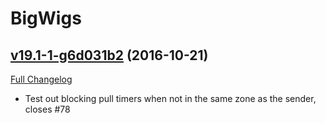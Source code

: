 # BigWigs

## [v19.1-1-g6d031b2](https://github.com/BigWigsMods/BigWigs/tree/6d031b24e4aa6622d29f1cbb2c23949a91e66f4d) (2016-10-21) [](#top)
[Full Changelog](https://github.com/BigWigsMods/BigWigs/compare/v19.1...6d031b24e4aa6622d29f1cbb2c23949a91e66f4d)

-   Test out blocking pull timers when not in the same zone as the sender, closes #78  
